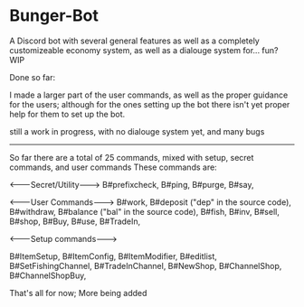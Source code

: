 # Bunger-Bot
A Discord bot with several general features as well as a completely customizeable economy system, as well as a dialouge system for... fun? WIP

Done so far:

I made a larger part of the user commands, as well as the proper guidance for the users;
although for the ones setting up the bot there isn't yet proper help for them to set up the bot.

still a work in progress, with no dialouge system yet, and many bugs

----------

So far there are a total of 25 commands, mixed with setup, secret commands, and user commands
These commands are:

<---Secret/Utility--->
B#prefixcheck,
B#ping,
B#purge,
B#say,

<---User Commands--->
B#work,
B#deposit ("dep" in the source code),
B#withdraw,
B#balance ("bal" in the source code),
B#fish,
B#inv,
B#sell,
B#shop,
B#Buy,
B#use,
B#TradeIn,

<---Setup commands--->

B#ItemSetup,
B#ItemConfig,
B#ItemModifier,
B#editlist,
B#SetFishingChannel,
B#TradeInChannel,
B#NewShop,
B#ChannelShop,
B#ChannelShopBuy,


That's all for now;
More being added
